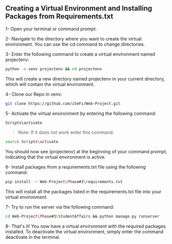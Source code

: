 ## Creating a Virtual Environment and Installing Packages from Requirements.txt 
1- Open your terminal or command prompt.

2- Navigate to the directory where you want to create the virtual environment. You can use the cd command to change directories.

3- Enter the following command to create a virtual environment named projectenv:
```sh
python -m venv projectenv && cd projectenv
```
This will create a new directory named projectenv in your current directory, which will contain the virtual environment.

4- Clone our Repo in venv:
```sh
git clone https://github.com/iSeFz/Web-Project.git
```

5- Activate the virtual environment by entering the following command:
```sh
Scripts\activate
```
> Note: If it does not work enter this command:
```sh
source Scripts\activate
```
You should now see (projectenv) at the beginning of your command prompt, indicating that the virtual environment is active.

6- Install packages from a requirements.txt file using the following command:
```sh
pip install -r Web-Project\Phase#3\requirements.txt
```
This will install all the packages listed in the requirements.txt file into your virtual environment.

7- Try to run the server via the following command:
```sh
cd Web-Project\Phase#3\StudentAffairs && python manage.py runserver
```

8- That's it! You now have a virtual environment with the required packages installed. To deactivate the virtual environment, simply enter the command deactivate in the terminal.
